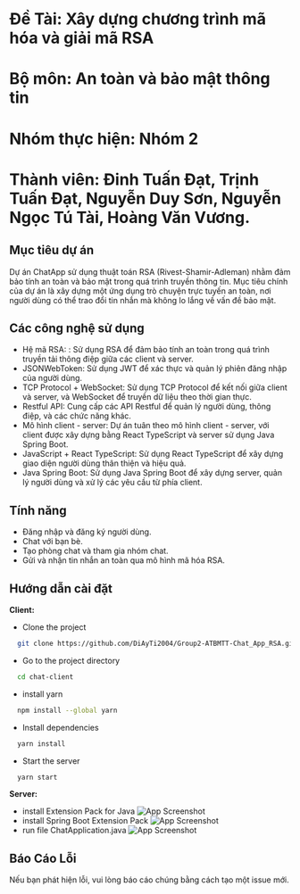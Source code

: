 
# Đề Tài: Xây dựng chương trình mã hóa và giải mã RSA
# Bộ môn: An toàn và bảo mật thông tin
# Nhóm thực hiện: Nhóm 2
# Thành viên: Đinh Tuấn Đạt, Trịnh Tuấn Đạt, Nguyễn Duy Sơn, Nguyễn Ngọc Tú Tài, Hoàng Văn Vương.



## Mục tiêu dự án

Dự án ChatApp sử dụng thuật toán RSA (Rivest-Shamir-Adleman) nhằm đảm bảo tính an toàn và bảo mật trong quá trình truyền thông tin. Mục tiêu chính của dự án là xây dựng một ứng dụng trò chuyện trực tuyến an toàn, nơi người dùng có thể trao đổi tin nhắn mà không lo lắng về vấn đề bảo mật.


## Các công nghệ sử dụng

- Hệ mã RSA: : Sử dụng RSA để đảm bảo tính an toàn trong quá trình truyền tải thông điệp giữa các client và server.
- JSONWebToken: Sử dụng JWT để xác thực và quản lý phiên đăng nhập của người dùng.
- TCP Protocol + WebSocket: Sử dụng TCP Protocol để kết nối giữa client và server, và WebSocket để truyền dữ liệu theo thời gian thực.
- Restful API: Cung cấp các API Restful để quản lý người dùng, thông điệp, và các chức năng khác.
- Mô hình client - server: Dự án tuân theo mô hình client - server, với client được xây dựng bằng React TypeScript và server sử dụng Java Spring Boot.
- JavaScript + React TypeScript: Sử dụng React TypeScript để xây dựng giao diện người dùng thân thiện và hiệu quả.
- Java Spring Boot: Sử dụng Java Spring Boot để xây dựng server, quản lý người dùng và xử lý các yêu cầu từ phía client.



## Tính năng
- Đăng nhập và đăng ký người dùng.
- Chat với bạn bè.
- Tạo phòng chat và tham gia nhóm chat.
- Gửi và nhận tin nhắn an toàn qua mô hình mã hóa RSA.



## Hướng dẫn cài đặt
**Client:**

- Clone the project

```bash
  git clone https://github.com/DiAyTi2004/Group2-ATBMTT-Chat_App_RSA.git
```

- Go to the project directory

```bash
  cd chat-client
```

- install yarn 
```bash
  npm install --global yarn
```

- Install dependencies

```bash
  yarn install
```

- Start the server

```bash
  yarn start
```
**Server:**

- install Extension Pack for Java
![App Screenshot](https://scontent.xx.fbcdn.net/v/t1.15752-9/410765610_224985747312538_7695285106616389188_n.png?stp=dst-png_p206x206&_nc_cat=101&ccb=1-7&_nc_sid=510075&_nc_eui2=AeEjJoFxG2668-5b5LusMMRXKJKqLrdw6kcokqout3DqR9m4RydhjRCFrFvIBBwlUWyCAFW1FN_SitSeHxXkSZPy&_nc_ohc=bowWLgOUBTMAX_hGTBL&_nc_ad=z-m&_nc_cid=0&_nc_ht=scontent.xx&oh=03_AdTcCfhObIjbAilmObR-q2TK3yR-KLPolqY8g21yM8H0OA&oe=65B54881)
- install Spring Boot Extension Pack
![App Screenshot](https://scontent.xx.fbcdn.net/v/t1.15752-9/411243520_684358733850676_1653977239017351040_n.png?stp=dst-png_p206x206&_nc_cat=102&ccb=1-7&_nc_sid=510075&_nc_eui2=AeHTeqlPsfcL8brlaC79YcBnpa2uGo0nUTylra4ajSdRPMWbsNd85lvxCkrt5WC_WZ7OXI5M7aIgzzZO9skq4nNK&_nc_ohc=4YYq0C_35AUAX-FtXeP&_nc_ad=z-m&_nc_cid=0&_nc_ht=scontent.xx&oh=03_AdTInt7yvtMUnreZH8Fx2lfBNEXlAdOJH_GLxDf1HULRIg&oe=65B5673C)
- run file ChatApplication.java
![App Screenshot](https://scontent.xx.fbcdn.net/v/t1.15752-9/409345078_309550291428690_4364899141002120406_n.png?stp=dst-png_s526x296&_nc_cat=101&ccb=1-7&_nc_sid=510075&_nc_eui2=AeGX2tcQcshQmzb_BPt3aq3D-EAnDLUpQAX4QCcMtSlABdrdavgTt40OwWQ6lyOxwEGLXeB5TeNqQsIUiArK2HSU&_nc_ohc=alOnJhoarr8AX-f-A_A&_nc_ad=z-m&_nc_cid=0&_nc_ht=scontent.xx&oh=03_AdSeHFcOJzAjzK4rbsK9DsbwcFq15SlHv1-JdaBzGSwMSQ&oe=65B55E99)
## Báo Cáo Lỗi

Nếu bạn phát hiện lỗi, vui lòng báo cáo chúng bằng cách tạo một issue mới.

